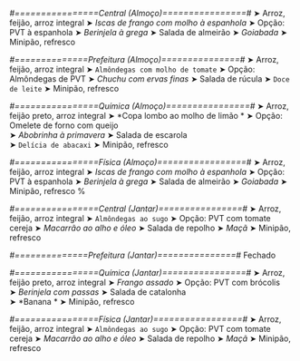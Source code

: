 
*#================Central (Almoço)================#*
➤ Arroz, feijão, arroz integral
➤ *Iscas de frango com molho à espanhola*
➤ Opção: PVT à espanhola
➤ *Berinjela à grega*
➤ Salada de almeirão
➤ *Goiabada*
➤ Minipão, refresco

*#==============Prefeitura (Almoço)===============#*
➤ Arroz, feijão, arroz integral 
➤ `Almôndegas com molho de tomate`
➤ Opção: Almôndegas de PVT
➤ *Chuchu com ervas finas*
➤ Salada de rúcula
➤ `Doce de leite`
➤ Minipão, refresco 

*#================Química (Almoço)================#*
➤ Arroz, feijão preto, arroz integral
➤ *Copa lombo ao molho de limão *
➤ Opção: Omelete de forno com queijo  
➤ *Abobrinha à primavera*
➤ Salada de escarola  
➤ `Delícia de abacaxi`
➤ Minipão, refresco

*#================Física (Almoço)=================#*
➤ Arroz, feijão, arroz integral
➤ *Iscas de frango com molho à espanhola*
➤ Opção: PVT à espanhola
➤ *Berinjela à grega*
➤ Salada de almeirão
➤ *Goiabada*
➤ Minipão, refresco
%

*#================Central (Jantar)================#*
➤ Arroz, feijão, arroz integral
➤ `Almôndegas ao sugo`
➤ Opção: PVT com tomate cereja
➤ *Macarrão ao alho e óleo*
➤ Salada de repolho
➤ *Maçã*
➤ Minipão, refresco

*#==============Prefeitura (Jantar)===============#*
Fechado

*#================Química (Jantar)================#*
➤ Arroz, feijão preto, arroz integral
➤ *Frango assado*
➤ Opção: PVT com brócolis   
➤ *Berinjela com passas*
➤ Salada de catalonha    
➤ *Banana  *
➤ Minipão, refresco

*#================Física (Jantar)=================#*
➤ Arroz, feijão, arroz integral
➤ `Almôndegas ao sugo`
➤ Opção: PVT com tomate cereja
➤ *Macarrão ao alho e óleo*
➤ Salada de repolho
➤ *Maçã*
➤ Minipão, refresco
